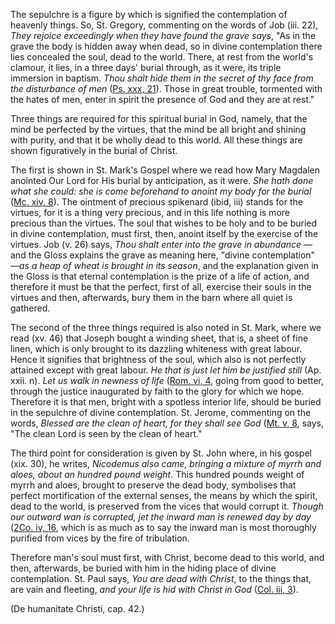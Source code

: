 
The sepulchre is a figure by which is signified the contemplation of heavenly things. So, St. Gregory, commenting on the words of Job (iii. 22), _They rejoice exceedingly when they have found the grave says_, "As in the grave the body is hidden away when dead, so in divine contemplation there lies concealed the soul, dead to the world. There, at rest from the world's clamour, it lies, in a three days' burial through, as it were, its triple immersion in baptism. _Thou shalt hide them in the secret of thy face from the disturbance of men_ ([Ps. xxx, 21](https://vulgata.online/bible/Ps.xxx?ed=DR2&vfn=DR2.Ps.xxx.21:vs)). Those in great trouble, tormented with the hates of men, enter in spirit the presence of God and they are at rest."

Three things are required for this spiritual burial in God, namely, that the mind be perfected by the virtues, that the mind be all bright and shining with purity, and that it be wholly dead to this world. All these things are shown figuratively in the burial of Christ.

The first is shown in St. Mark's Gospel where we read how Mary Magdalen anointed Our Lord for His burial by anticipation, as it were. _She hath done what she could: she is come beforehand to anoint my body for the burial_ ([Mc. xiv, 8](https://vulgata.online/bible/Mc.xiv?ed=DR2&vfn=DR2.Mc.xiv.8:vs)). The ointment of precious spikenard (ibid, iii) stands for the virtues, for it is a thing very precious, and in this life nothing is more precious than the virtues. The soul that wishes to be holy and to be buried in divine contemplation, must first, then, anoint itself by the exercise of the virtues. Job (v. 26) says, _Thou shalt enter into the grave in abundance_ — and the Gloss explains the grave as meaning here, "divine contemplation" —_as a heap of wheat is brought in its season_, and the explanation given in the Gloss is that eternal contemplation is the prize of a life of action, and therefore it must be that the perfect, first of all, exercise their souls in the virtues and then, afterwards, bury them in the barn where all quiet is gathered.

The second of the three things required is also noted in St. Mark, where we read (xv. 46) that Joseph bought a winding sheet, that is, a sheet of fine linen, which is only brought to its dazzling whiteness with great labour. Hence it signifies that brightness of the soul, which also is not perfectly attained except with great labour. _He that is just let him be justified still_ (Ap. xxii. n). _Let us walk in newness of life_ ([Rom. vi, 4](https://vulgata.online/bible/Rom.vi?ed=DR2&vfn=DR2.Rom.vi.4:vs), going from good to better, through the justice inaugurated by faith to the glory for which we hope. Therefore it is that men, bright with a spotless interior life, should be buried in the sepulchre of divine contemplation. St. Jerome, commenting on the words, _Blessed are the clean of heart, for they shall see God_ ([Mt. v, 8](https://vulgata.online/bible/Mt.v?ed=DR2&vfn=DR2.Mt.v.8:vs), says, "The clean Lord is seen by the clean of heart."

The third point for consideration is given by St. John where, in his gospel (xix. 30), he writes, _Nicodemus also came, bringing a mixture of myrrh and aloes, about an hundred pound weight_. This hundred pounds weight of myrrh and aloes, brought to preserve the dead body, symbolises that perfect mortification of the external senses, the means by which the spirit, dead to the world, is preserved from the vices that would corrupt it. _Though our outward wan is corrupted, jet the inward man is renewed day by day_ ([2Co. iv, 16](https://vulgata.online/bible/2Co.iv?ed=DR2&vfn=DR2.2Co.iv.16:vs), which is as much as to say the inward man is most thoroughly purified from vices by the fire of tribulation.

Therefore man's soul must first, with Christ, become dead to this world, and then, afterwards, be buried with him in the hiding place of divine contemplation. St. Paul says, _You are dead with Christ_, to the things that, are vain and fleeting, _and your life is hid with Christ in God_ ([Col. iii, 3](https://vulgata.online/bible/Col.iii?ed=DR2&vfn=DR2.Col.iii.3:vs)).

(De humanitate Christi, cap. 42.)


